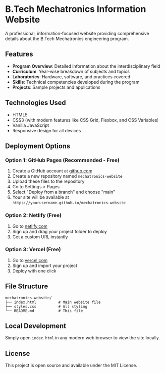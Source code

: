 # B.Tech Mechatronics Information Website

A professional, information-focused website providing comprehensive details about the B.Tech Mechatronics engineering program.

## Features

- **Program Overview**: Detailed information about the interdisciplinary field
- **Curriculum**: Year-wise breakdown of subjects and topics
- **Laboratories**: Hardware, software, and practices covered
- **Skills**: Technical competencies developed during the program
- **Projects**: Sample projects and applications

## Technologies Used

- HTML5
- CSS3 (with modern features like CSS Grid, Flexbox, and CSS Variables)
- Vanilla JavaScript
- Responsive design for all devices

## Deployment Options

### Option 1: GitHub Pages (Recommended - Free)
1. Create a GitHub account at [github.com](https://github.com)
2. Create a new repository named `mechatronics-website`
3. Upload these files to the repository
4. Go to Settings > Pages
5. Select "Deploy from a branch" and choose "main"
6. Your site will be available at `https://yourusername.github.io/mechatronics-website`

### Option 2: Netlify (Free)
1. Go to [netlify.com](https://netlify.com)
2. Sign up and drag your project folder to deploy
3. Get a custom URL instantly

### Option 3: Vercel (Free)
1. Go to [vercel.com](https://vercel.com)
2. Sign up and import your project
3. Deploy with one click

## File Structure

```
mechatronics-website/
├── index.html          # Main website file
├── styles.css          # All styling
└── README.md           # This file
```

## Local Development

Simply open `index.html` in any modern web browser to view the site locally.

## License

This project is open source and available under the MIT License.
